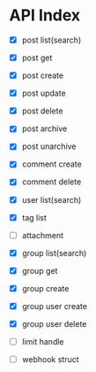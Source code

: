 # API Index

- [x] post list(search)
- [x] post get
- [x] post create
- [x] post update
- [x] post delete
- [x] post archive
- [x] post unarchive
- [x] comment create
- [x] comment delete
- [x] user list(search)
- [x] tag list
- [ ] attachment
- [x] group list(search)
- [x] group get
- [x] group create
- [x] group user create
- [x] group user delete

- [ ] limit handle
- [ ] webhook struct
